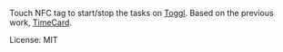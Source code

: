 Touch NFC tag to start/stop the tasks on [Toggl](http://www.toggl.com). Based on the previous work, [TimeCard](http://github.com/mootoh/timecard).

License: MIT